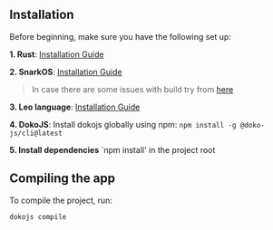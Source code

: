 ## Installation

Before beginning, make sure you have the following set up:

**1. Rust**: [Installation Guide](https://www.rust-lang.org/tools/install)

**2. SnarkOS**: [Installation Guide](https://github.com/aleoHQ/snarkos)

> In case there are some issues with build try from [here](https://github.com/eqlabs/snarkOS/tree/fix/compile)

**3. Leo language**:
[Installation Guide](https://github.com/aleoHQ/leo)


**4. DokoJS**:
Install dokojs globally using npm:
`npm install -g @doko-js/cli@latest`

**5. Install dependencies**
`npm install' in the project root 

## Compiling the app

To compile the project, run:

```
dokojs compile
```
